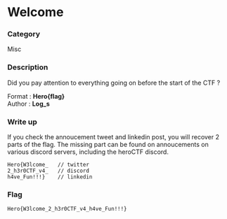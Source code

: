 # Welcome

### Category

Misc

### Description

Did you pay attention to everything going on before the start of the CTF ?

Format : **Hero{flag}**<br>
Author : **Log_s**

### Write up

If you check the annoucement tweet and linkedin post, you will recover 2 parts of the flag. The missing part can be found on annoucements on various discord servers, including the heroCTF discord.

```
Hero{W3lcome_  	// twitter
2_h3r0CTF_v4_ 	// discord
h4ve_Fun!!!}	// linkedin
```

### Flag

`Hero{W3lcome_2_h3r0CTF_v4_h4ve_Fun!!!}`
